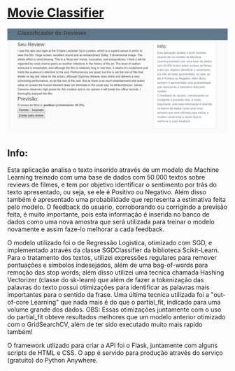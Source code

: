 # [Movie Classifier](http://leandro.pythonanywhere.com)
![](./img_readme.png)

## Info: 

Esta aplicação analisa o texto inserido através de um modelo de Machine Learning treinado com uma base de dados com 50.000 textos sobre reviews de filmes, e tem por objetivo identificar o sentimento por trás do texto apresentado, ou seja, se ele é Positivo ou Negativo. Além disso também é apresentado uma probabilidade que representa a estimativa feita pelo modelo.
O feedback do usuario, corroborando ou corrigindo a previsão feita, é muito importante, pois esta informação é inserida no banco de dados como uma nova amostra que será utilizada para treinar o modelo novamente e assim faze-lo melhorar a cada feedback.

O modelo utilizado foi o de Regressão Logistica, otimizado com SGD, e implementado através da classe SGDClassifier da biblioteca Scikit-Learn. Para o tratamento dos textos, utilizei expressões regulares para remover pontuações e simbolos indesejados, além de uma bag-of-words para remoção das stop words; além disso utilizei uma tecnica chamada Hashing Vectorizer (classe do sk-learn) que além de fazer a tokenização das palavras do texto possui otimizações para identificar as palavras mais importantes para o sentido da frase.
Uma última tecnica utilizada foi a "out-of-core Learning" que nada mais é do que o partial_fit, indicado para uma volume grande dos dados.
OBS: Essas otimizações juntamente com o uso do partial_fit obteve resultados melhores que um modelo anterior otimizado com o GridSearchCV, além de ter sido executado muito mais rapido também!

O framework utlizado para criar a API foi o Flask, juntamente com alguns scripts de HTML e CSS. O app é servido para produção através do serviço (gratuito) do Python Anywhere.
